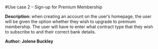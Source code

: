 #Use case 2 – Sign-up for Premium Membership

**Description:** when creating an account on the user’s homepage, the user will be given the option whether they wish to upgrade to premium membership. The user will have to enter what contract type that they wish to subscribe to and their correct bank details. 

**Author: Jolene Buckley**